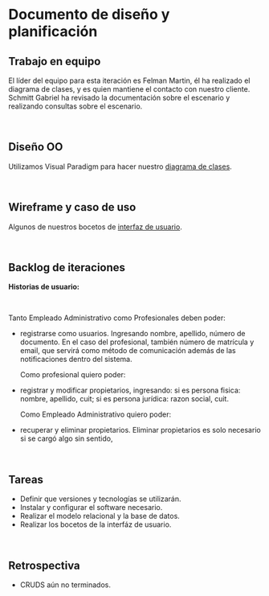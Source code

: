 <br>

# Documento de diseño y planificación

## Trabajo en equipo

 El líder del equipo para esta iteración es Felman Martin, él ha realizado el diagrama de clases, y es quien mantiene el contacto con nuestro cliente. Schmitt Gabriel ha revisado la documentación sobre el escenario y realizando consultas sobre el escenario.

<br>

## Diseño OO

Utilizamos Visual Paradigm para hacer nuestro [diagrama de clases](DiagramaDeClases-GestionDeExpedientes-ColegioArquitectos.jpg).

<br>

## Wireframe y caso de uso

Algunos de nuestros bocetos de [interfaz de usuario](https://integrador-diseno-de-pant-32f5da2baa3b8.webflow.io/).

<br>

## Backlog de iteraciones

**Historias de usuario:**

<br>

Tanto Empleado Administrativo como Profesionales deben poder:

- registrarse como usuarios. Ingresando  nombre, apellido, número de documento. En el caso del profesional, también número de matrícula y email, que servirá como método de comunicación además de las notificaciones dentro del sistema.

    Como profesional quiero poder:

- registrar y modificar propietarios, ingresando: si es persona fisica: nombre, apellido, cuit; si es persona jurídica: razon social, cuit.

    Como Empleado Administrativo quiero poder:

- recuperar y eliminar propietarios. Eliminar propietarios es solo necesario si se cargó algo sin sentido,

<br>

## Tareas

- Definir que versiones y tecnologías se utilizarán.
- Instalar y configurar el software necesario.
- Realizar el modelo relacional y la base de datos.
- Realizar los bocetos de la interfáz de usuario.

<br>


## Retrospectiva

- CRUDS aún no terminados. 